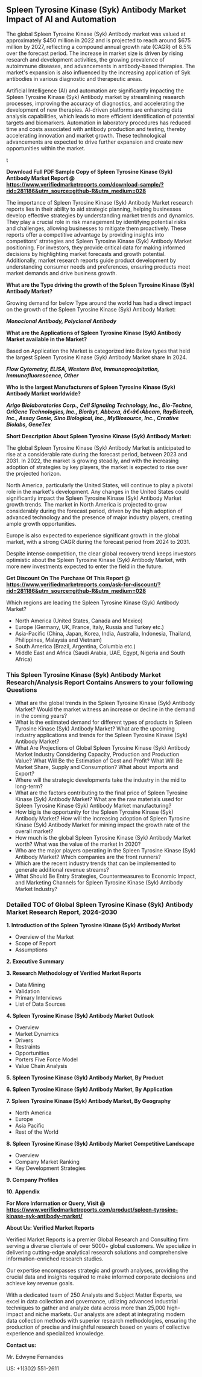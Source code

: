 <h2>Spleen Tyrosine Kinase (Syk) Antibody Market Impact of AI and Automation</h2><p>The global Spleen Tyrosine Kinase (Syk) Antibody market was valued at approximately $450 million in 2022 and is projected to reach around $675 million by 2027, reflecting a compound annual growth rate (CAGR) of 8.5% over the forecast period. The increase in market size is driven by rising research and development activities, the growing prevalence of autoimmune diseases, and advancements in antibody-based therapies. The market's expansion is also influenced by the increasing application of Syk antibodies in various diagnostic and therapeutic areas.</p><p>Artificial Intelligence (AI) and automation are significantly impacting the Spleen Tyrosine Kinase (Syk) Antibody market by streamlining research processes, improving the accuracy of diagnostics, and accelerating the development of new therapies. AI-driven platforms are enhancing data analysis capabilities, which leads to more efficient identification of potential targets and biomarkers. Automation in laboratory procedures has reduced time and costs associated with antibody production and testing, thereby accelerating innovation and market growth. These technological advancements are expected to drive further expansion and create new opportunities within the market.</p>t</p><p id="" class=""><strong>Download Full PDF Sample Copy of Spleen Tyrosine Kinase (Syk) Antibody Market Report @ <a href="https://www.verifiedmarketreports.com/download-sample/?rid=281186&utm_source=github-R&utm_medium=028" target="_blank">https://www.verifiedmarketreports.com/download-sample/?rid=281186&utm_source=github-R&utm_medium=028</a></strong></p><p>The importance of&nbsp;Spleen Tyrosine Kinase (Syk) Antibody Market research reports lies in their ability to aid strategic planning, helping businesses develop effective strategies by understanding market trends and dynamics. They play a crucial role in risk management by identifying potential risks and challenges, allowing businesses to mitigate them proactively. These reports offer a competitive advantage by providing insights into competitors' strategies and Spleen Tyrosine Kinase (Syk) Antibody Market positioning. For investors, they provide critical data for making informed decisions by highlighting market forecasts and growth potential. Additionally, market research reports guide product development by understanding consumer needs and preferences, ensuring products meet market demands and drive business growth.</p><p><strong>What are the&nbsp;Type driving the growth of the Spleen Tyrosine Kinase (Syk) Antibody Market?</strong></p><p id="" class="">Growing demand for below Type around the world has had a direct impact on the growth of the Spleen Tyrosine Kinase (Syk) Antibody Market:</p><em><strong>Monoclonal Antibody, Polyclonal Antibody</strong></em></p><strong>What are the&nbsp;Applications&nbsp;of Spleen Tyrosine Kinase (Syk) Antibody Market available in the Market?</strong></p><p id="" class="">Based on Application the Market is categorized into Below types that held the largest Spleen Tyrosine Kinase (Syk) Antibody Market share In 2024.</p><em><strong>Flow Cytometry, ELISA, Western Blot, Immunoprecipitation, Immunofluorescence, Other</strong></em></p><strong>Who is the largest Manufacturers of Spleen Tyrosine Kinase (Syk) Antibody Market worldwide?</strong></p><p><em><strong>Arigo Biolaboratories Corp., Cell Signaling Technology, Inc., Bio-Techne, OriGene Technologies, Inc., Biorbyt, Abbexa, â€‹â€‹Abcam, RayBiotech, Inc., Assay Genie, Sino Biological, Inc., MyBiosource, Inc., Creative Biolabs, GeneTex</strong></em></p><p id="" class=""><strong>Short Description About Spleen Tyrosine Kinase (Syk) Antibody Market:</strong></p><p>The global Spleen Tyrosine Kinase (Syk) Antibody Market is anticipated to rise at a considerable rate during the forecast period, between 2023 and 2031. In 2022, the market is growing steadily, and with the increasing adoption of strategies by key players, the market is expected to rise over the projected horizon.</p><p>North America, particularly the United States, will continue to play a pivotal role in the market's development. Any changes in the United States could significantly impact the Spleen Tyrosine Kinase (Syk) Antibody Market growth trends. The market in North America is projected to grow considerably during the forecast period, driven by the high adoption of advanced technology and the presence of major industry players, creating ample growth opportunities.</p><p>Europe is also expected to experience significant growth in the global market, with a strong CAGR during the forecast period from 2024 to 2031.</p><p>Despite intense competition, the clear global recovery trend keeps investors optimistic about the Spleen Tyrosine Kinase (Syk) Antibody Market, with more new investments expected to enter the field in the future.</p><p id="" class=""><strong>Get Discount On The Purchase Of This Report @ <a href="https://www.verifiedmarketreports.com/ask-for-discount/?rid=281186&utm_source=github-R&utm_medium=028" target="_blank">https://www.verifiedmarketreports.com/ask-for-discount/?rid=281186&utm_source=github-R&utm_medium=028</a></strong></p>Which regions are leading the Spleen Tyrosine Kinase (Syk) Antibody Market?</p><ul><li>North America (United States, Canada and Mexico)</li><li>Europe (Germany, UK, France, Italy, Russia and Turkey etc.)</li><li>Asia-Pacific (China, Japan, Korea, India, Australia, Indonesia, Thailand, Philippines, Malaysia and Vietnam)</li><li>South America (Brazil, Argentina, Columbia etc.)</li><li>Middle East and Africa (Saudi Arabia, UAE, Egypt, Nigeria and South Africa)</li></ul><h3 id="" class="">This Spleen Tyrosine Kinase (Syk) Antibody Market Research/Analysis Report Contains Answers to your following Questions</h3><ul><li>What are the global trends in the Spleen Tyrosine Kinase (Syk) Antibody Market? Would the market witness an increase or decline in the demand in the coming years?</li><li>What is the estimated demand for different types of products in Spleen Tyrosine Kinase (Syk) Antibody Market? What are the upcoming industry applications and trends for the Spleen Tyrosine Kinase (Syk) Antibody Market?</li><li>What Are Projections of Global Spleen Tyrosine Kinase (Syk) Antibody Market Industry Considering Capacity, Production and Production Value? What Will Be the Estimation of Cost and Profit? What Will Be Market Share, Supply and Consumption? What about imports and Export?</li><li>Where will the strategic developments take the industry in the mid to long-term?</li><li>What are the factors contributing to the final price of Spleen Tyrosine Kinase (Syk) Antibody Market? What are the raw materials used for Spleen Tyrosine Kinase (Syk) Antibody Market manufacturing?</li><li>How big is the opportunity for the Spleen Tyrosine Kinase (Syk) Antibody Market? How will the increasing adoption of Spleen Tyrosine Kinase (Syk) Antibody Market for mining impact the growth rate of the overall market?</li><li>How much is the global Spleen Tyrosine Kinase (Syk) Antibody Market worth? What was the value of the market In 2020?</li><li>Who are the major players operating in the Spleen Tyrosine Kinase (Syk) Antibody Market? Which companies are the front runners?</li><li>Which are the recent industry trends that can be implemented to generate additional revenue streams?</li><li>What Should Be Entry Strategies, Countermeasures to Economic Impact, and Marketing Channels for Spleen Tyrosine Kinase (Syk) Antibody Market Industry?</li></ul><h3 id="" class="">Detailed TOC of Global Spleen Tyrosine Kinase (Syk) Antibody Market Research Report, 2024-2030</h3><p id="" class=""><strong>1. Introduction of the Spleen Tyrosine Kinase (Syk) Antibody Market</strong></p><ul><li>Overview of the Market</li><li>Scope of Report</li><li>Assumptions</li></ul><p id="" class=""><strong>2. Executive Summary</strong></p><p id="" class=""><strong>3. Research Methodology of Verified Market Reports</strong></p><ul><li>Data Mining</li><li>Validation</li><li>Primary Interviews</li><li>List of Data Sources</li></ul><p id="" class=""><strong>4. Spleen Tyrosine Kinase (Syk) Antibody Market Outlook</strong></p><ul><li>Overview</li><li>Market Dynamics</li><li>Drivers</li><li>Restraints</li><li>Opportunities</li><li>Porters Five Force Model</li><li>Value Chain Analysis</li></ul><p id="" class=""><strong>5. Spleen Tyrosine Kinase (Syk) Antibody Market, By Product</strong></p><p id="" class=""><strong>6. Spleen Tyrosine Kinase (Syk) Antibody Market, By Application</strong></p><p id="" class=""><strong>7. Spleen Tyrosine Kinase (Syk) Antibody Market, By Geography</strong></p><ul><li>North America</li><li>Europe</li><li>Asia Pacific</li><li>Rest of the World</li></ul><p id="" class=""><strong>8. Spleen Tyrosine Kinase (Syk) Antibody Market Competitive Landscape</strong></p><ul><li>Overview</li><li>Company Market Ranking</li><li>Key Development Strategies</li></ul><p id="" class=""><strong>9. Company Profiles</strong></p><p id="" class=""><strong>10. Appendix</strong></p><p id="" class=""><strong>For More Information or Query, Visit @ <a href="https://www.verifiedmarketreports.com/product/spleen-tyrosine-kinase-syk-antibody-market/" target="_blank">https://www.verifiedmarketreports.com/product/spleen-tyrosine-kinase-syk-antibody-market/</a></strong></p><p id="" class=""><strong>About Us: Verified Market Reports</strong></p><p id="" class="">Verified Market Reports is a premier Global Research and Consulting firm serving a diverse clientele of over 5000+ global customers. We specialize in delivering cutting-edge analytical research solutions and comprehensive information-enriched research studies.</p><p id="" class="">Our expertise encompasses strategic and growth analyses, providing the crucial data and insights required to make informed corporate decisions and achieve key revenue goals.</p><p id="" class="">With a dedicated team of 250 Analysts and Subject Matter Experts, we excel in data collection and governance, utilizing advanced industrial techniques to gather and analyze data across more than 25,000 high-impact and niche markets. Our analysts are adept at integrating modern data collection methods with superior research methodologies, ensuring the production of precise and insightful research based on years of collective experience and specialized knowledge.</p><p id="" class=""><strong>Contact us:</strong></p><p id="" class="">Mr. Edwyne Fernandes</p><p id="" class="">US: +1(302) 551-2611</p>